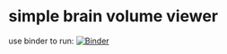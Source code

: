 # simple brain volume viewer
use binder to run:
[![Binder](https://mybinder.org/badge_logo.svg)](https://mybinder.org/v2/gh/smaboudian/brain_vol_viewer/HEAD?labpath=brain_vol_viewer.ipynb)
